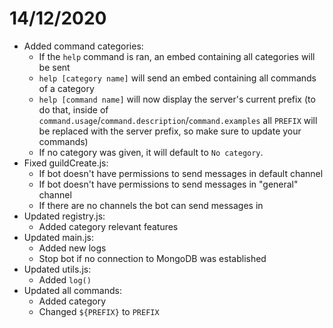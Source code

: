 # 14/12/2020
- Added command categories:
    - If the `help` command is ran, an embed containing all categories will be sent
    - `help [category name]` will send an embed containing all commands of a category
    - `help [command name]` will now display the server's current prefix (to do that, inside of `command.usage`/`command.description`/`command.examples` all `PREFIX` will be replaced with the server prefix, so make sure to update your commands)
    - If no category was given, it will default to `No category`.
- Fixed guildCreate.js:
    - If bot doesn't have permissions to send messages in default channel
    - If bot doesn't have permissions to send messages in "general" channel
    - If there are no channels the bot can send messages in
- Updated registry.js:
    - Added category relevant features
- Updated main.js:
    - Added new logs
    - Stop bot if no connection to MongoDB was established
- Updated utils.js:
    - Added `log()`
- Updated all commands:
    - Added category
    - Changed `${PREFIX}` to `PREFIX`